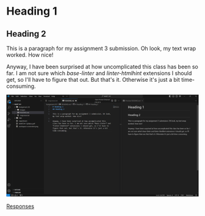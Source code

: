 # Heading 1
## Heading 2

This is a paragraph for my assignment 3 submission. Oh look, my text wrap worked. How nice! 

Anyway, I have been surprised at how uncomplicated this class has been so far. I am not sure which *base-linter* and *linter-htmlhint* extensions I should get, so I'll have to figure that out. But that's it. Otherwise it's just a bit time-consuming.

![Screenshot](./images/VSC-screenshot.png)

[Responses](./responses.txt)